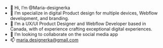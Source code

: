 - 👋 Hi, I’m @Maria-designerka
- 👀 I’m specialize in digital Product design for multiple devices, Webflow development, and branding.
- 🌱 I’m a UX/UI Product Designer and Webflow Developer based in Canada, with of experience crafting exceptional digital experiences.
- 💞️ I’m looking to collaborate on the social media app
- 📫 maria.designerka@gmail.com

<!---
Maria-designerka/Maria-designerka is a ✨ special ✨ repository because its `README.md` (this file) appears on your GitHub profile.
You can click the Preview link to take a look at your changes.
--->

